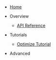 <!-- Documentation/_sidebar.md -->

- [Home](/)

- Overview
    - [API Reference](api-reference.md)

- Tutorials
    - [Optimize Tutorial](/Tutorials/README.md)

- Advanced